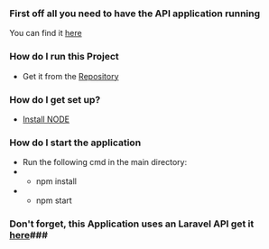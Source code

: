 ### First off all you need to have the API application running ###
You can find it [here](https://github.com/SadPopu/Arcada-Project)

### How do I run this Project ###
* Get it from the [Repository](https://github.com/SadPopu/Arcada-Project-React-Js-Crud)

### How do I get set up? ###

* [Install NODE](https://nodejs.org/en)

### How do I start the application
* Run the following cmd in the main directory:
* - npm install
* - npm start

### Don't forget, this Application uses an Laravel API get it [here](https://github.com/SadPopu/Arcada-Project)###

